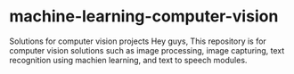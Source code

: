 # machine-learning-computer-vision
Solutions for computer vision projects
Hey guys, This repository is for computer vision solutions such as image processing, image capturing, text recognition using machien learning, and text to speech modules.
